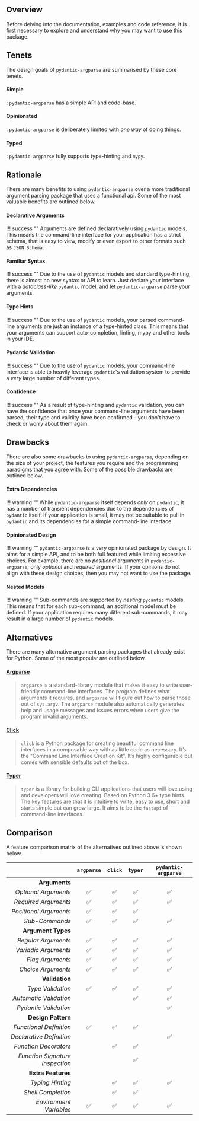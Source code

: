 <!--
SPDX-FileCopyrightText: Hayden Richards

SPDX-License-Identifier: MIT
-->

## Overview
Before delving into the documentation, examples and code reference, it is first
necessary to explore and understand why you may want to use this package.

## Tenets
The design goals of `pydantic-argparse` are summarised by these core tenets.

#### Simple
:  `pydantic-argparse` has a simple API and code-base.

#### Opinionated
:  `pydantic-argparse` is deliberately limited with *one way* of doing things.

#### Typed
:  `pydantic-argparse` fully supports type-hinting and `mypy`.

## Rationale
There are many benefits to using `pydantic-argparse` over a more traditional
argument parsing package that uses a functional api. Some of the most valuable
benefits are outlined below.

#### Declarative Arguments
!!! success ""
    Arguments are defined declaratively using `pydantic` models. This means the
    command-line interface for your application has a strict schema, that is
    easy to view, modify or even export to other formats such as `JSON Schema`.

#### Familiar Syntax
!!! success ""
    Due to the use of `pydantic` models and standard type-hinting, there is
    almost no new syntax or API to learn. Just declare your interface with a
    *dataclass-like* `pydantic` model, and let `pydantic-argparse` parse your
    arguments.

#### Type Hints
!!! success ""
    Due to the use of `pydantic` models, your parsed command-line arguments are
    just an instance of a type-hinted class. This means that your arguments can
    support auto-completion, linting, mypy and other tools in your IDE.

#### Pydantic Validation
!!! success ""
    Due to the use of `pydantic` models, your command-line interface is able to
    heavily leverage `pydantic`'s validation system to provide a *very* large
    number of different types.

#### Confidence
!!! success ""
    As a result of type-hinting and `pydantic` validation, you can have the
    confidence that once your command-line arguments have been parsed, their
    type and validity have been confirmed - you don't have to check or worry
    about them again.

## Drawbacks
There are also some drawbacks to using `pydantic-argparse`, depending on the
size of your project, the features you require and the programming paradigms
that you agree with. Some of the possible drawbacks are outlined below.

#### Extra Dependencies
!!! warning ""
    While `pydantic-argparse` itself depends *only* on `pydantic`, it has a
    number of transient dependencies due to the dependencies of `pydantic`
    itself. If your application is small, it may not be suitable to pull in
    `pydantic` and its dependencies for a simple command-line interface.

#### Opinionated Design
!!! warning ""
    `pydantic-argparse` is a very opinionated package by design. It aims for a
    simple API, and to be both full featured while limiting excessive choices.
    For example, there are no *positional* arguments in `pydantic-argparse`;
    only *optional* and *required* arguments. If your opinions do not align
    with these design choices, then you may not want to use the package.

#### Nested Models
!!! warning ""
    Sub-commands are supported by *nesting* `pydantic` models. This means that
    for each sub-command, an additional model must be defined. If your
    application requires many different sub-commands, it may result in a large
    number of `pydantic` models.

## Alternatives
There are many alternative argument parsing packages that already exist for
Python. Some of the most popular are outlined below.

#### [Argparse][1]
> `argparse` is a standard-library module that makes it easy to write
> user-friendly command-line interfaces. The program defines what arguments it
> requires, and `argparse` will figure out how to parse those out of
> `sys.argv`. The `argparse` module also automatically generates help and usage
> messages and issues errors when users give the program invalid arguments.

#### [Click][2]
> `click` is a Python package for creating beautiful command line interfaces in
> a composable way with as little code as necessary. It’s the “Command Line
> Interface Creation Kit”. It’s highly configurable but comes with sensible
> defaults out of the box.

#### [Typer][3]
> `typer` is a library for building CLI applications that users will love using
> and developers will love creating. Based on Python 3.6+ type hints. The key
> features are that it is intuitive to write, easy to use, short and starts
> simple but can grow large. It aims to be the `fastapi` of command-line
> interfaces.

## Comparison
A feature comparison matrix of the alternatives outlined above is shown below.

|                                 | `argparse`         | `click`            | `typer`            | `pydantic-argparse` |
| ------------------------------: | :----------------: | :----------------: | :----------------: | :-----------------: |
| **Arguments**                                                                                                        |
| *Optional Arguments*            | :white_check_mark: | :white_check_mark: | :white_check_mark: | :white_check_mark:  |
| *Required Arguments*            | :white_check_mark: | :white_check_mark: | :white_check_mark: | :white_check_mark:  |
| *Positional Arguments*          | :white_check_mark: | :white_check_mark: | :white_check_mark: |                     |
| *Sub-Commands*                  | :white_check_mark: | :white_check_mark: | :white_check_mark: | :white_check_mark:  |
| **Argument Types**                                                                                                   |
| *Regular Arguments*             | :white_check_mark: | :white_check_mark: | :white_check_mark: | :white_check_mark:  |
| *Variadic Arguments*            | :white_check_mark: | :white_check_mark: | :white_check_mark: | :white_check_mark:  |
| *Flag Arguments*                | :white_check_mark: | :white_check_mark: | :white_check_mark: | :white_check_mark:  |
| *Choice Arguments*              | :white_check_mark: | :white_check_mark: | :white_check_mark: | :white_check_mark:  |
| **Validation**                                                                                                       |
| *Type Validation*               | :white_check_mark: | :white_check_mark: | :white_check_mark: | :white_check_mark:  |
| *Automatic Validation*          |                    |                    | :white_check_mark: | :white_check_mark:  |
| *Pydantic Validation*           |                    |                    |                    | :white_check_mark:  |
| **Design Pattern**                                                                                                   |
| *Functional Definition*         | :white_check_mark: | :white_check_mark: | :white_check_mark: |                     |
| *Declarative Definition*        |                    |                    |                    | :white_check_mark:  |
| *Function Decorators*           |                    | :white_check_mark: | :white_check_mark: |                     |
| *Function Signature Inspection* |                    |                    | :white_check_mark: |                     |
| **Extra Features**                                                                                                   |
| *Typing Hinting*                |                    | :white_check_mark: | :white_check_mark: | :white_check_mark:  |
| *Shell Completion*              |                    | :white_check_mark: | :white_check_mark: |                     |
| *Environment Variables*         | :white_check_mark: | :white_check_mark: | :white_check_mark: | :white_check_mark:  |

<!--- Reference -->
[1]: https://docs.python.org/3/library/argparse.html
[2]: https://click.palletsprojects.com/
[3]: https://typer.tiangolo.com/
